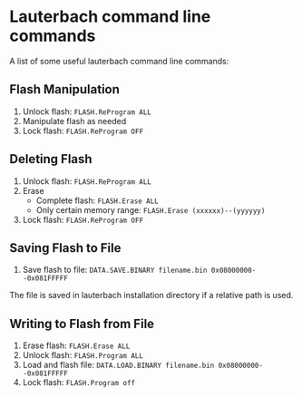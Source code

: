 # Lauterbach command line commands

A list of some useful lauterbach command line commands:

## Flash Manipulation

1. Unlock flash: ``FLASH.ReProgram ALL``
1. Manipulate flash as needed
1. Lock flash: ``FLASH.ReProgram OFF``

## Deleting Flash

1. Unlock flash: ``FLASH.ReProgram ALL``
1. Erase
   -  Complete flash: ``FLASH.Erase ALL``
   -  Only certain memory range: ``FLASH.Erase (xxxxxx)--(yyyyyy)``
1. Lock flash: ``FLASH.ReProgram OFF``

## Saving Flash to File

1. Save flash to file: ``DATA.SAVE.BINARY filename.bin 0x08000000--0x081FFFFF``

The file is saved in lauterbach installation directory if a relative path is
used.

## Writing to Flash from File

1. Erase flash: ``FLASH.Erase ALL``
2. Unlock flash: ``FLASH.Program ALL``
3. Load and flash file:
   ``DATA.LOAD.BINARY filename.bin 0x08000000--0x081FFFFF``
4. Lock flash: ``FLASH.Program off``
